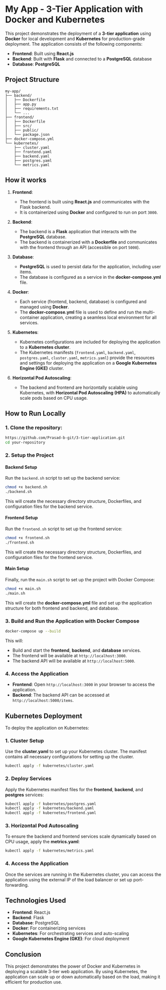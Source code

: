 # My App - 3-Tier Application with Docker and Kubernetes

This project demonstrates the deployment of a **3-tier application** using **Docker** for local development and **Kubernetes** for production-grade deployment. The application consists of the following components:

- **Frontend**: Built using **React.js**
- **Backend**: Built with **Flask** and connected to a **PostgreSQL** database
- **Database**: **PostgreSQL**

## Project Structure

```
my-app/
├── backend/
│   ├── Dockerfile
│   ├── app.py
│   ├── requirements.txt
│   └── ...
├── frontend/
│   ├── Dockerfile
│   ├── src/
│   ├── public/
│   └── package.json
├── docker-compose.yml
└── kubernetes/
    ├── cluster.yaml
    ├── frontend.yaml
    ├── backend.yaml
    ├── postgres.yaml
    └── metrics.yaml
```

## How it works

1. **Frontend**: 
   - The frontend is built using **React.js** and communicates with the Flask backend.
   - It is containerized using **Docker** and configured to run on port `3000`.

2. **Backend**:
   - The backend is a **Flask** application that interacts with the **PostgreSQL** database.
   - The backend is containerized with a **Dockerfile** and communicates with the frontend through an API (accessible on port `5000`).

3. **Database**:
   - **PostgreSQL** is used to persist data for the application, including user items.
   - The database is configured as a service in the **docker-compose.yml** file.

4. **Docker**:
   - Each service (frontend, backend, database) is configured and managed using **Docker**.
   - The **docker-compose.yml** file is used to define and run the multi-container application, creating a seamless local environment for all services.

5. **Kubernetes**:
   - Kubernetes configurations are included for deploying the application to a **Kubernetes cluster**. 
   - The Kubernetes manifests (`frontend.yaml`, `backend.yaml`, `postgres.yaml`, `cluster.yaml`, `metrics.yaml`) provide the resources and settings for deploying the application on a **Google Kubernetes Engine (GKE)** cluster.

6. **Horizontal Pod Autoscaling**:
   - The backend and frontend are horizontally scalable using Kubernetes, with **Horizontal Pod Autoscaling (HPA)** to automatically scale pods based on CPU usage.

## How to Run Locally

### 1. Clone the repository:

```bash
https://github.com/Prasad-b-git/3-tier-application.git
cd your-repository
```

### 2. Setup the Project

#### Backend Setup

Run the `backend.sh` script to set up the backend service:

```bash
chmod +x backend.sh
./backend.sh
```

This will create the necessary directory structure, Dockerfiles, and configuration files for the backend service.

#### Frontend Setup

Run the `frontend.sh` script to set up the frontend service:

```bash
chmod +x frontend.sh
./frontend.sh
```

This will create the necessary directory structure, Dockerfiles, and configuration files for the frontend service.

#### Main Setup

Finally, run the `main.sh` script to set up the project with Docker Compose:

```bash
chmod +x main.sh
./main.sh
```

This will create the **docker-compose.yml** file and set up the application structure for both frontend and backend, and database.

### 3. Build and Run the Application with Docker Compose

```bash
docker-compose up --build
```

This will:

- Build and start the **frontend**, **backend**, and **database** services.
- The frontend will be available at `http://localhost:3000`.
- The backend API will be available at `http://localhost:5000`.

### 4. Access the Application

- **Frontend**: Open `http://localhost:3000` in your browser to access the application.
- **Backend**: The backend API can be accessed at `http://localhost:5000/items`.

## Kubernetes Deployment

To deploy the application on Kubernetes:

### 1. Cluster Setup

Use the **cluster.yaml** to set up your Kubernetes cluster. The manifest contains all necessary configurations for setting up the cluster.

```bash
kubectl apply -f kubernetes/cluster.yaml
```

### 2. Deploy Services

Apply the Kubernetes manifest files for the **frontend**, **backend**, and **postgres** services:

```bash
kubectl apply -f kubernetes/postgres.yaml
kubectl apply -f kubernetes/backend.yaml
kubectl apply -f kubernetes/frontend.yaml
```

### 3. Horizontal Pod Autoscaling

To ensure the backend and frontend services scale dynamically based on CPU usage, apply the **metrics.yaml**:

```bash
kubectl apply -f kubernetes/metrics.yaml
```

### 4. Access the Application

Once the services are running in the Kubernetes cluster, you can access the application using the external IP of the load balancer or set up port-forwarding.

## Technologies Used

- **Frontend**: React.js
- **Backend**: Flask
- **Database**: PostgreSQL
- **Docker**: For containerizing services
- **Kubernetes**: For orchestrating services and auto-scaling
- **Google Kubernetes Engine (GKE)**: For cloud deployment

## Conclusion

This project demonstrates the power of Docker and Kubernetes in deploying a scalable 3-tier web application. By using Kubernetes, the application can scale up or down automatically based on the load, making it efficient for production use.

